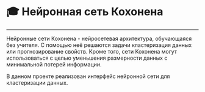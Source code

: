 # :mortar_board: Нейронная сеть Кохонена    
____
Нейронные сети Кохонена - нейросетевая архитектура, обучающаяся без учителя. С помощью неё решаются задачи кластеризация данных или прогнозирование свойств. Кроме того, сети Кохонена могут использоваться с целью уменьшения размерности данных с минимальной потерей информации.

В данном проекте реализован интерфейс нейронной сети для кластеризации данных.

